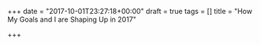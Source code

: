 +++
date = "2017-10-01T23:27:18+00:00"
draft = true
tags = []
title = "How My Goals and I are Shaping Up in 2017"

+++
